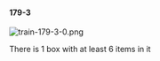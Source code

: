 #### 179-3
![train-179-3-0.png](https://github.com/lil-lab/nlvr/raw/master/nlvr/train/images/40/train-179-3-0.png "train-179-3-0.png")

There is 1 box with at least 6 items in it